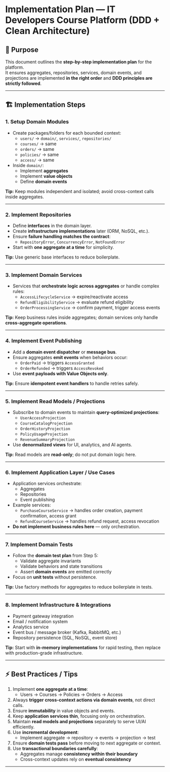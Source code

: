 # Implementation Plan — IT Developers Course Platform (DDD + Clean Architecture)

## 🎯 Purpose
This document outlines the **step-by-step implementation plan** for the platform.  
It ensures aggregates, repositories, services, domain events, and projections are implemented **in the right order** and **DDD principles are strictly followed**.

---

## 🏗️ Implementation Steps

### 1. Setup Domain Modules
- Create packages/folders for each bounded context:
  - `users/` → `domain/`, `services/`, `repositories/`
  - `courses/` → same
  - `orders/` → same
  - `policies/` → same
  - `access/` → same
- Inside `domain/`:
  - Implement **aggregates**
  - Implement **value objects**
  - Define **domain events**

**Tip:** Keep modules independent and isolated; avoid cross-context calls inside aggregates.

---

### 2. Implement Repositories
- Define **interfaces** in the domain layer.
- Create **infrastructure implementations** later (ORM, NoSQL, etc.).
- Ensure **failure handling matches the contract**:
  - `RepositoryError`, `ConcurrencyError`, `NotFoundError`
- Start with **one aggregate at a time** for simplicity.

**Tip:** Use generic base interfaces to reduce boilerplate.

---

### 3. Implement Domain Services
- Services that **orchestrate logic across aggregates** or handle complex rules:
  - `AccessLifecycleService` → expire/reactivate access
  - `RefundEligibilityService` → evaluate refund eligibility
  - `OrderProcessingService` → confirm payment, trigger access events

**Tip:** Keep business rules inside aggregates; domain services only handle **cross-aggregate operations**.

---

### 4. Implement Event Publishing
- Add a **domain event dispatcher** or **message bus**.
- Ensure aggregates **emit events** when behaviors occur:
  - `OrderPaid` → triggers `AccessGranted`
  - `OrderRefunded` → triggers `AccessRevoked`
- Use **event payloads with Value Objects only**.

**Tip:** Ensure **idempotent event handlers** to handle retries safely.

---

### 5. Implement Read Models / Projections
- Subscribe to domain events to maintain **query-optimized projections**:
  - `UserAccessProjection`
  - `CourseCatalogProjection`
  - `OrderHistoryProjection`
  - `PolicyUsageProjection`
  - `RevenueSummaryProjection`
- Use **denormalized views** for UI, analytics, and AI agents.

**Tip:** Read models are **read-only**; do not put domain logic here.

---

### 6. Implement Application Layer / Use Cases
- Application services orchestrate:
  - Aggregates
  - Repositories
  - Event publishing
- Example services:
  - `PurchaseCourseService` → handles order creation, payment confirmation, access grant
  - `RefundCourseService` → handles refund request, access revocation
- **Do not implement business rules here** — only orchestration.

---

### 7. Implement Domain Tests
- Follow the **domain test plan** from Step 5:
  - Validate aggregate invariants
  - Validate behaviors and state transitions
  - Assert **domain events** are emitted correctly
- Focus on **unit tests** without persistence.

**Tip:** Use factory methods for aggregates to reduce boilerplate in tests.

---

### 8. Implement Infrastructure & Integrations
- Payment gateway integration
- Email / notification system
- Analytics service
- Event bus / message broker (Kafka, RabbitMQ, etc.)
- Repository persistence (SQL, NoSQL, event store)

**Tip:** Start with **in-memory implementations** for rapid testing, then replace with production-grade infrastructure.

---

## ⚡ Best Practices / Tips

1. Implement **one aggregate at a time**:
   - Users → Courses → Policies → Orders → Access
2. Always **trigger cross-context actions via domain events**, not direct calls.
3. Ensure **immutability** in value objects and events.
4. Keep **application services thin**, focusing only on orchestration.
5. Maintain **read models and projections** separately to serve UI/AI efficiently.
6. Use **incremental development**:
   - Implement aggregate → repository → events → projection → test
7. Ensure **domain tests pass** before moving to next aggregate or context.
8. Use **transactional boundaries carefully**:
   - Aggregates manage **consistency within their boundary**
   - Cross-context updates rely on **eventual consistency**

---